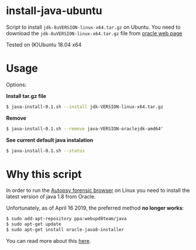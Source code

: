 # install-java-ubuntu

Script to install `jdk-8uVERSION-linux-x64.tar.gz` on Ubuntu.
You need to download the `jdk-8uVERSION-linux-x64.tar.gz` file from [oracle web page](https://www.oracle.com/technetwork/java/javase/downloads/jdk8-downloads-2133151.html)

Tested on (K)Ubuntu 18.04 x64


# Usage

Options:

**Install tar.gz file**

```bash
$ java-install-0.1.sh --install jdk-VERSION-linux-x64.tar.gz
```

**Remove** 

```bash
$ java-install-0.1.sh --remove java-VERSION-oraclejdk-amd64"
```

**See current default java instalation**

```bash
$ java-install-0.1.sh --status
```


# Why this script

In order to run the [Autopsy forensic browser](https://www.sleuthkit.org/autopsy/download.php) on Linux you need to install the latest version of java 1.8 from Oracle.

Unfortunately, as of April 16 2019, the preferred method **no longer works**:
```bash
$ sudo add-apt-repository ppa:webupd8team/java
$ sudo apt-get update
$ sudo apt-get install oracle-java8-installer
```
You can read more about this [here](https://launchpad.net/~webupd8team/+archive/ubuntu/java).

